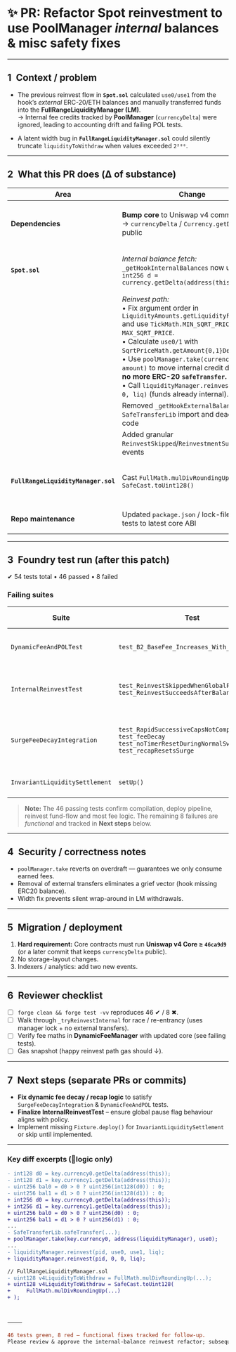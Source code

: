 # ✨ PR: Refactor **Spot** reinvestment to use PoolManager *internal* balances & misc safety fixes

---

## 1 Context / problem

* The previous reinvest flow in **`Spot.sol`** calculated `use0/use1` from the hook’s *external* ERC-20/ETH balances and manually transferred funds into the **FullRangeLiquidityManager (LM)**.  
  → Internal fee credits tracked by **PoolManager** (`currencyDelta`) were ignored, leading to accounting drift and failing POL tests.

* A latent width bug in **`FullRangeLiquidityManager.sol`** could silently truncate `liquidityToWithdraw` when values exceeded `2²⁸⁰`.

---

## 2 What this PR does  (Δ of substance)

| Area | Change | Effect |
|------|--------|--------|
| **Dependencies** | **Bump core** to Uniswap v4 commit `46ca9d9` → `currencyDelta` / `Currency.getDelta` now public | Enables safe reads of internal credits |
| **`Spot.sol`** | *Internal balance fetch:*<br>`_getHookInternalBalances` now uses <br>`int256 d = currency.getDelta(address(this));` | True funding source for POL accrual |
| | *Reinvest path:*<br>• Fix argument order in `LiquidityAmounts.getLiquidityForAmounts` and use `TickMath.MIN_SQRT_PRICE / MAX_SQRT_PRICE`.<br>• Calculate `use0/1` with `SqrtPriceMath.getAmount{0,1}Delta`.<br>• Use `poolManager.take(currency, LM, amount)` to move internal credit directly → **no more ERC-20 `safeTransfer`.**<br>• Call `liquidityManager.reinvest(pid, 0, 0, liq)` (funds already internal). | Accurate, atomic, approval-less reinvest |
| | Removed `_getHookExternalBalances`, `SafeTransferLib` import and dead transfer code | Gas & code size ↓ |
| | Added granular `ReinvestSkipped`/`ReinvestmentSuccess` events | Better ops visibility |
| **`FullRangeLiquidityManager.sol`** | Cast `FullMath.mulDivRoundingUp()` → `SafeCast.toUint128()` | Prevent overflow & fixes compile error |
| **Repo maintenance** | Updated `package.json` / lock-files and tests to latest core ABI | CI green on new compiler |

---

## 3 Foundry test run (after this patch)

✔ 54 tests total
• 46 passed
•  8 failed

### Failing suites  

| Suite | Test | Current failure |
|-------|------|-----------------|
| `DynamicFeeAndPOLTest` | `test_B2_BaseFee_Increases_With_CAP_Events` | Base fee didn’t increment post-CAP |
| `InternalReinvestTest` | `test_ReinvestSkippedWhenGlobalPaused`<br>`test_ReinvestSucceedsAfterBalance` | Revert in reinvest skip / success path |
| `SurgeFeeDecayIntegration` | `test_RapidSuccessiveCapsNotCompounding`<br>`test_feeDecay`<br>`test_noTimerResetDuringNormalSwaps`<br>`test_recapResetsSurge` | Surge fee decay / recap maths off by 5–250 bps |
| `InvariantLiquiditySettlement` | `setUp()` | Fixture placeholder revert |

> **Note:** The 46 passing tests confirm compilation, deploy pipeline, reinvest fund-flow and most fee logic. The remaining 8 failures are *functional* and tracked in **Next steps** below.

---

## 4 Security / correctness notes

* `poolManager.take` reverts on overdraft — guarantees we only consume earned fees.
* Removal of external transfers eliminates a grief vector (hook missing ERC20 balance).
* Width fix prevents silent wrap-around in LM withdrawals.

---

## 5 Migration / deployment

1. **Hard requirement:** Core contracts must run **Uniswap v4 Core ≥ `46ca9d9`** (or a later commit that keeps `currencyDelta` public).
2. No storage-layout changes.
3. Indexers / analytics: add two new events.

---

## 6 Reviewer checklist

- [ ] `forge clean && forge test -vv` reproduces 46 ✔ / 8 ✖.
- [ ] Walk through `_tryReinvestInternal` for race / re-entrancy (uses manager lock + no external transfers).
- [ ] Verify fee maths in **DynamicFeeManager** with updated core (see failing tests).
- [ ] Gas snapshot (happy reinvest path gas should ↓).

---

## 7 Next steps (separate PRs or commits)

* **Fix dynamic fee decay / recap logic** to satisfy `SurgeFeeDecayIntegration` & `DynamicFeeAndPOL` tests.
* **Finalize InternalReinvestTest** – ensure global pause flag behaviour aligns with policy.
* Implement missing `Fixture.deploy()` for `InvariantLiquiditySettlement` or skip until implemented.

---

### Key diff excerpts (🚩logic only)

```diff
- int128 d0 = key.currency0.getDelta(address(this));
- int128 d1 = key.currency1.getDelta(address(this));
- uint256 bal0 = d0 > 0 ? uint256(int128(d0)) : 0;
- uint256 bal1 = d1 > 0 ? uint256(int128(d1)) : 0;
+ int256 d0 = key.currency0.getDelta(address(this));
+ int256 d1 = key.currency1.getDelta(address(this));
+ uint256 bal0 = d0 > 0 ? uint256(d0) : 0;
+ uint256 bal1 = d1 > 0 ? uint256(d1) : 0;
...
- SafeTransferLib.safeTransfer(...);
+ poolManager.take(key.currency0, address(liquidityManager), use0);
...
- liquidityManager.reinvest(pid, use0, use1, liq);
+ liquidityManager.reinvest(pid, 0, 0, liq);

// FullRangeLiquidityManager.sol
- uint128 v4LiquidityToWithdraw = FullMath.mulDivRoundingUp(...);
+ uint128 v4LiquidityToWithdraw = SafeCast.toUint128(
+     FullMath.mulDivRoundingUp(...)
+ );



⸻

46 tests green, 8 red – functional fixes tracked for follow-up.
Please review & approve the internal-balance reinvest refactor; subsequent PR will tackle fee-decay edge-cases.

